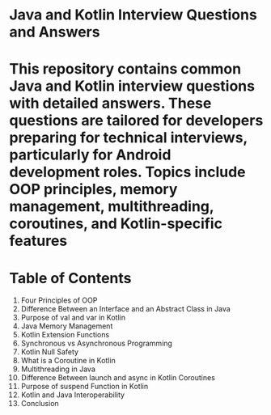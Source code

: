 #             Java and Kotlin Interview Questions and Answers
# This repository contains common Java and Kotlin interview questions with detailed answers. These questions are tailored for developers preparing for technical interviews, particularly for Android development roles. Topics include OOP principles, memory management, multithreading, coroutines, and Kotlin-specific features

 # Table of Contents 
1. Four Principles of OOP
2. Difference Between an Interface and an Abstract Class in Java
3. Purpose of val and var in Kotlin
4. Java Memory Management
5. Kotlin Extension Functions
6. Synchronous vs Asynchronous Programming
7. Kotlin Null Safety
8. What is a Coroutine in Kotlin
9. Multithreading in Java
10. Difference Between launch and async in Kotlin Coroutines
11. Purpose of suspend Function in Kotlin
12. Kotlin and Java Interoperability
13. Conclusion

